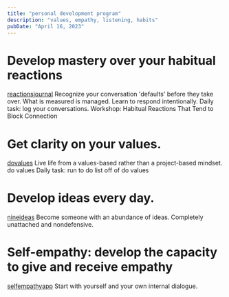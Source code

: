 ```yaml
---
title: "personal development program"
description: "values, empathy, listening, habits"
pubDate: "April 16, 2023"
---
```


# Develop mastery over your habitual reactions

[reactionsjournal](https://josephrmartinez.github.io/reactionsjournal/)
Recognize your conversation 'defaults' before they take over.
What is measured is managed. Learn to respond intentionally.
Daily task: log your conversations.
Workshop: Habitual Reactions That Tend to Block Connection

# Get clarity on your values.

[dovalues](https://dovalues.app/)
Live life from a values-based rather than a project-based mindset.
do values
Daily task: run to do list off of do values

# Develop ideas every day.

[nineideas](https://nineideas.net/)
Become someone with an abundance of ideas.
Completely unattached and nondefensive.

# Self-empathy: develop the capacity to give and receive empathy

[selfempathyapp](https://selfempathy.app/)
Start with yourself and your own internal dialogue.
